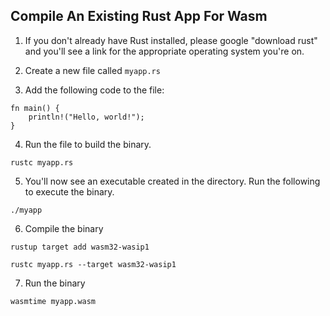 ## Compile An Existing Rust App For Wasm

1. If you don't already have Rust installed, please google "download rust" and you'll see a link for the appropriate operating system you're on.

2. Create a new file called `myapp.rs`

3. Add the following code to the file:
```
fn main() {
    println!("Hello, world!");
}
```

4. Run the file to build the binary.
```
rustc myapp.rs
```

5. You'll now see an executable created in the directory. Run the following to execute the binary.
```
./myapp
```

6. Compile the binary
```
rustup target add wasm32-wasip1

rustc myapp.rs --target wasm32-wasip1
```

7. Run the binary
```
wasmtime myapp.wasm
```